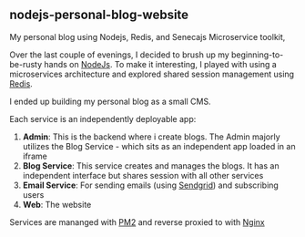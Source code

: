 ## nodejs-personal-blog-website
My personal blog using Nodejs, Redis, and Senecajs Microservice toolkit, 

Over the last couple of evenings, I decided to brush up my beginning-to-be-rusty hands on [NodeJs](https://nodejs.org). To make it interesting, I played with using a microservices architecture and explored shared session management using [Redis](https://redis.io).  

I ended up building my personal blog as a small CMS.

Each service is an independently deployable app:

1. __Admin__: This is the backend where i create blogs. The Admin majorly utilizes the Blog Service - which sits as an independent app loaded in an iframe
2. __Blog Service__: This service creates and manages the blogs. It has an independent interface but shares session with all other services
3. __Email Service__: For sending emails (using [Sendgrid](https://sendgrid.com/)) and subscribing users
4. __Web__: The website

Services are mananged with [PM2](http://pm2.keymetrics.io/) and reverse proxied to with [Nginx](https://www.nginx.com/)
